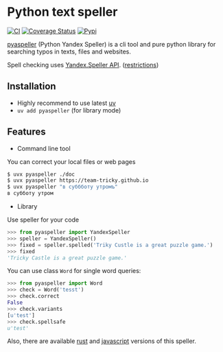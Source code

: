 # Python text speller

[![CI](https://github.com/oriontvv/pyaspeller/workflows/ci/badge.svg)](https://github.com/oriontvv/pyaspeller/actions)       [![Coverage Status](https://img.shields.io/coveralls/oriontvv/pyaspeller.svg)](https://coveralls.io/r/oriontvv/pyaspeller) [![Pypi](http://img.shields.io/pypi/v/pyaspeller.svg?style=flat)](https://pypi.org/project/pyaspeller)


[pyaspeller](https://github.com/oriontvv/pyaspeller) (Python Yandex Speller) is a cli tool and pure python library for searching typos in texts, files and websites.

Spell checking uses [Yandex.Speller API](https://tech.yandex.ru/speller/doc/dg/concepts/About-docpage/). ([restrictions](<https://yandex.ru/legal/speller_api/>))

## Installation

* Highly recommend to use latest [uv](https://docs.astral.sh/uv/getting-started/installation/)
* `uv add pyaspeller` (for library mode)

## Features

* Command line tool

You can correct your local files or web pages

```bash 
$ uvx pyaspeller ./doc
$ uvx pyaspeller https://team-tricky.github.io
$ uvx pyaspeller "в суббботу утромъ"
в субботу утром
```

* Library 

Use speller for your code

```python
>>> from pyaspeller import YandexSpeller
>>> speller = YandexSpeller()
>>> fixed = speller.spelled('Triky Custle is a great puzzle game.')
>>> fixed
'Tricky Castle is a great puzzle game.'
```

You can use class `Word` for single word queries:

```python
>>> from pyaspeller import Word
>>> check = Word('tesst')
>>> check.correct
False
>>> check.variants
[u'test']
>>> check.spellsafe
u'test'
```

Also, there are available [rust](https://github.com/oriontvv/ryaspeller/) and [javascript](https://github.com/hcodes/yaspeller) versions of this speller.
